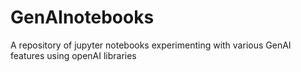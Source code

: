 # GenAInotebooks
A repository of jupyter notebooks experimenting with various GenAI features using openAI libraries
